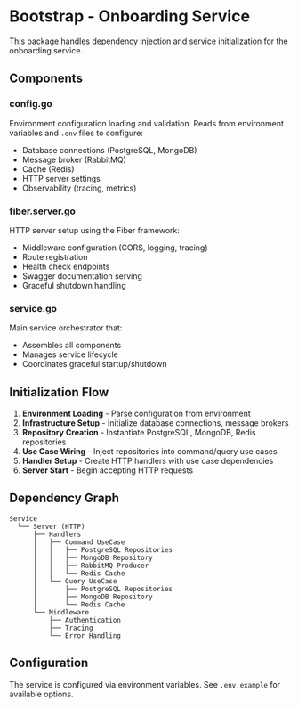 # Bootstrap - Onboarding Service

This package handles dependency injection and service initialization for the onboarding service.

## Components

### config.go

Environment configuration loading and validation. Reads from environment variables and `.env` files to configure:

- Database connections (PostgreSQL, MongoDB)
- Message broker (RabbitMQ)
- Cache (Redis)
- HTTP server settings
- Observability (tracing, metrics)

### fiber.server.go

HTTP server setup using the Fiber framework:

- Middleware configuration (CORS, logging, tracing)
- Route registration
- Health check endpoints
- Swagger documentation serving
- Graceful shutdown handling

### service.go

Main service orchestrator that:

- Assembles all components
- Manages service lifecycle
- Coordinates graceful startup/shutdown

## Initialization Flow

1. **Environment Loading** - Parse configuration from environment
2. **Infrastructure Setup** - Initialize database connections, message brokers
3. **Repository Creation** - Instantiate PostgreSQL, MongoDB, Redis repositories
4. **Use Case Wiring** - Inject repositories into command/query use cases
5. **Handler Setup** - Create HTTP handlers with use case dependencies
6. **Server Start** - Begin accepting HTTP requests

## Dependency Graph

```
Service
  └── Server (HTTP)
      ├── Handlers
      │   ├── Command UseCase
      │   │   ├── PostgreSQL Repositories
      │   │   ├── MongoDB Repository
      │   │   ├── RabbitMQ Producer
      │   │   └── Redis Cache
      │   └── Query UseCase
      │       ├── PostgreSQL Repositories
      │       ├── MongoDB Repository
      │       └── Redis Cache
      └── Middleware
          ├── Authentication
          ├── Tracing
          └── Error Handling
```

## Configuration

The service is configured via environment variables. See `.env.example` for available options.
